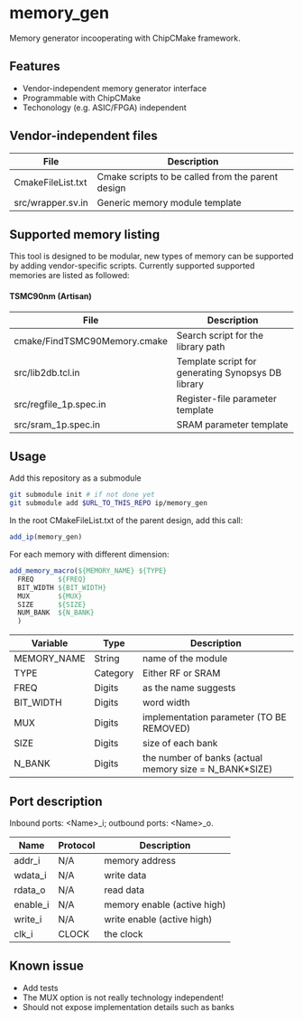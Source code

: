 # memory_gen
Memory generator incooperating with ChipCMake framework.

## Features
  - Vendor-independent memory generator interface
  - Programmable with ChipCMake
  - Techonology (e.g. ASIC/FPGA) independent

## Vendor-independent files
| File | Description |
| ------ | ------ |
| CmakeFileList.txt | Cmake scripts to be called from the parent design |
| src/wrapper.sv.in | Generic memory module template |

## Supported memory listing
This tool is designed to be modular, new types of memory can be supported by adding vendor-specific scripts. Currently supported supported memories are listed as followed:

#### TSMC90nm (Artisan)
| File | Description |
| ------ | ------ |
| cmake/FindTSMC90Memory.cmake | Search script for the library path |
| src/lib2db.tcl.in | Template script for generating Synopsys DB library |
| src/regfile_1p.spec.in | Register-file parameter template |
| src/sram_1p.spec.in | SRAM parameter template |

## Usage
Add this repository as a submodule
```sh
git submodule init # if not done yet
git submodule add $URL_TO_THIS_REPO ip/memory_gen
```

In the root CMakeFileList.txt of the parent design, add this call:
```cmake
add_ip(memory_gen)
```

For each memory with different dimension:
```cmake
add_memory_macro(${MEMORY_NAME} ${TYPE}
  FREQ      ${FREQ}
  BIT_WIDTH ${BIT_WIDTH}
  MUX       ${MUX}
  SIZE      ${SIZE}
  NUM_BANK  ${N_BANK}
  )
```

| Variable | Type | Description |
| ------ | ------ | ------ |
| MEMORY_NAME | String | name of the module |
| TYPE | Category | Either RF or SRAM |
| FREQ | Digits | as the name suggests |
| BIT_WIDTH | Digits | word width |
| MUX | Digits | implementation parameter (TO BE REMOVED) |
| SIZE | Digits | size of each bank |
| N_BANK | Digits | the number of banks (actual memory size = N_BANK*SIZE) |

## Port description
Inbound ports: \<Name\>_i; outbound ports: \<Name\>_o.

| Name | Protocol | Description |
| ------ | ------ | ------ | 
| addr_i | N/A | memory address | 
| wdata_i | N/A | write data | 
| rdata_o | N/A | read data | 
| enable_i | N/A | memory enable (active high) | 
| write_i | N/A | write enable (active high) | 
| clk_i | CLOCK | the clock | 

## Known issue
 - Add tests
 - The MUX option is not really technology independent!
 - Should not expose implementation details such as banks


